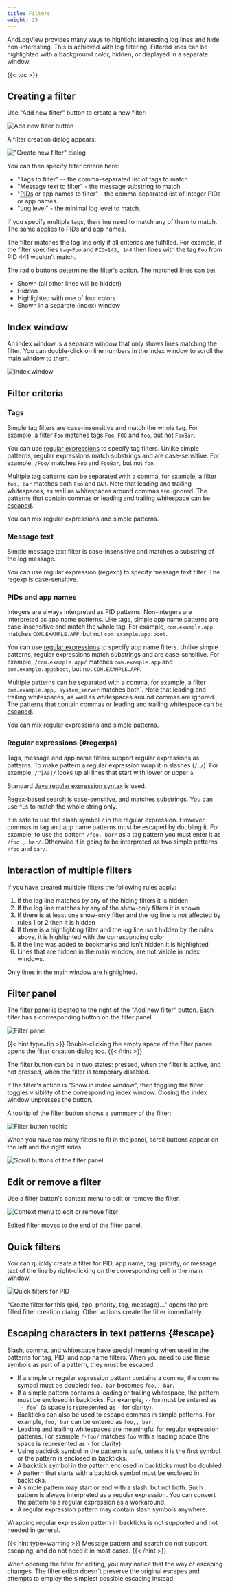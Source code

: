 ```yaml
---
title: Filters
weight: 25
---
```


AndLogView provides many ways to highlight interesting log lines and hide
non-interesting. This is achieved with log filtering. Filtered lines can be
highlighted with a background color, hidden, or displayed in a separate window.

{{< toc >}}

## Creating a filter

Use "Add new filter" button to create a new filter:

![Add new filter button](add_filter.png)

A filter creation dialog appears:

!["Create new filter" dialog](create_filter.png)

You can then specify filter criteria here:
- "Tags to filter" -- the comma-separated list of tags to match
- "Message text to filter" - the message substring to match
- "<abbr title="Process IDentifier">PIDs</abbr> or app names to filter" -
  the comma-separated list of integer PIDs or app names.
- "Log level" - the minimal log level to match.

If you specify multiple tags, then line need to match any of them to match. The
same applies to PIDs and app names.

The filter matches the log line only if all criterias are fulfilled. For
example, if the filter specifies `tag=Foo` and `PID=143, 144` then lines with
the tag `Foo` from PID 441 wouldn't match.

The radio buttons determine the filter's action. The matched lines can be:
- Shown (all other lines will be hidden)
- Hidden
- Highlighted with one of four colors
- Shown in a separate (index) window

## Index window

An index window is a separate window that only shows lines matching the filter.
You can double-click on line numbers in the index window to scroll the main
window to them.

![Index window](index_window.png)

## Filter criteria
### Tags
Simple tag filters are case-insensitive and match the whole tag. For example, a
filter `Foo` matches tags `Foo`, `FOO` and `foo`, but not `FooBar`.

You can use [regular expressions](#regexps) to specify tag filters.
Unlike simple patterns, regular expressions match substrings and are
case-sensitive. For example, `/Foo/` matches `Foo` and `FooBar`, but not `foo`.

Multiple tag patterns can be separated with a comma, for example, a filter
`foo, bar` matches both `Foo` and `BAR`. Note that leading and trailing
whitespaces, as well as whitespaces around commas are ignored. The patterns that
contain commas or leading and trailing whitespace can be [escaped](#escape).

You can mix regular expressions and simple patterns.

### Message text
Simple message text filter is case-insensitive and matches a substring of the
log message.

You can use regular expression (regexp) to specify message text filter. The
regexp is case-sensitive.

### PIDs and app names
Integers are always interpreted as PID patterns. Non-integers are interpreted as
app name patterns. Like tags, simple app name patterns are case-insensitive and
match the whole tag. For example, `com.example.app` matches `COM.EXAMPLE.APP`,
but not `com.example.app:boot`.

You can use [regular expressions](#regexps) to specify app name filters.
Unlike simple patterns, regular expressions match substrings and are
case-sensitive. For example, `/com.example.app/` matches `com.example.app`
and `com.example.app:boot`, but not `COM.EXAMPLE.APP`.

Multiple patterns can be separated with a comma, for example, a filter
`com.example.app, system_server` matches both`. Note that leading and trailing
whitespaces, as well as whitespaces around commas are ignored. The patterns that
contain commas or leading and trailing whitespace can be [escaped](#escape).

You can mix regular expressions and simple patterns.

### Regular expressions {#regexps}
Tags, message and app name filters support regular expressions as patterns.
To make pattern a regular expression wrap it in slashes (`/…/`). For example,
`/^[Aa]/` looks up all lines that start with lower or upper `a`.

Standard [Java regular expression syntax][java_pattern] is used.

Regex-based search is case-sensitive, and matches substrings. You can use `^…$`
to match the whole string only.

It is safe to use the slash symbol `/` in the regular expression. However,
commas in tag and app name patterns must be escaped by doubling it. For example,
to use the pattern `/foo, bar/` as a tag pattern you must enter it as
`/foo,, bar/`. Otherwise it is going to be interpreted as two simple patterns
`/foo` and `bar/`.

[java_pattern]: http://download.oracle.com/javase/8/docs/api/java/util/regex/Pattern.html

## Interaction of multiple filters

If you have created multiple filters the following rules apply:
1. If the log line matches by any of the hiding filters it is hidden
2. If the log line matches by any of the show-only filters it is shown
3. If there is at least one show-only filter and the log line is not affected by
   rules 1 or 2 then it is hidden
4. If there is a highlighting filter and the log line isn't hidden by the rules
   above, it is highlighted with the corresponding color
5. If the line was added to bookmarks and isn't hidden it is highlighted
6. Lines that are hidden in the main window, are not visible in index windows.

Only lines in the main window are highlighted.

## Filter panel

The filter panel is located to the right of the "Add new filter" button. Each
filter has a corresponding button on the filter panel.

![Filter panel](filter_panel.png)

{{< hint type=tip >}}
Double-clicking the empty space of the filter panes opens the filter creation
dialog too.
{{< /hint >}}

The filter button can be in two states: pressed, when the filter is active, and
not pressed, when the filter is temporary disabled.

If the filter's action is "Show in index window", then toggling the filter
toggles visibility of the corresponding index window. Closing the index window
unpresses the button.

A tooltip of the filter button shows a summary of the filter:

![Filter button tooltip](filter_tooltip.png)

When you have too many filters to fit in the panel, scroll buttons appear on the
left and the right sides.

![Scroll buttons of the filter panel](filter_panel_scroll.png)

## Edit or remove a filter

Use a filter button's context menu to edit or remove the filter.

![Context menu to edit or remove filter](filter_context_menu.png)

Edited filter moves to the end of the filter panel.

## Quick filters

You can quickly create a filter for PID, app name, tag, priority, or message
text of the line by right-clicking on the corresponding cell in the main window.

![Quick filters for PID](quick_pid.png)

"Create filter for this {pid, app, priority, tag, message}…" opens the
pre-filled filter creation dialog. Other actions create the filter immediately.

## Escaping characters in text patterns {#escape}

Slash, comma, and whitespace have special meaning when used in the patterns for
tag, PID, and app name filters. When you need to use these symbols as part of
a pattern, they must be escaped.

* If a simple or regular expression pattern contains a comma, the comma symbol
  must be doubled: `foo, bar` becomes `foo,, bar`.
* If a simple pattern contains a leading or trailing whitespace, the pattern
  must be enclosed in backticks.
  For example, `··foo` must be entered as ``` `··foo` ``` (a space is represented
  as `·` for clarity).
* Backticks can also be used to escape commas in simple patterns. For example,
  `foo, bar` can be entered as ````foo,, bar````.
* Leading and trailing whitespaces are meaningful for regular expression
  patterns. For example `/·foo/` matches `foo` with a leading space (the space
  is represented as `·` for clarity).
* Using backtick symbol in the pattern is safe, unless it is the first symbol or
  the pattern is enclosed in backticks.
* A backtick symbol in the pattern enclosed in backticks must be doubled.
* A pattern that starts with a backtick symbol must be enclosed in backticks.
* A simple pattern may start or end with a slash, but not both. Such pattern is
  always interpreted as a regular expression. You can convert the pattern to a
  regular expression as a workaround.
* A regular expression pattern may contain slash symbols anywhere.

Wrapping regular expression pattern in backticks is not supported and not
needed in general.

{{< hint type=warning >}}
Message pattern and search do not support escaping, and do not need it in most
cases.
{{< /hint >}}

When opening the filter for editing, you may notice that the way of escaping
changes. The filter editor doesn't preserve the original escapes and attempts
to employ the simplest possible escaping instead.
